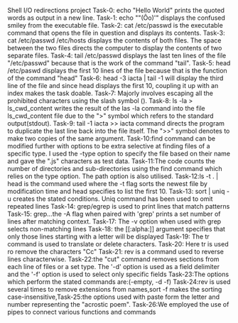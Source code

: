 Shell I/O redirections project
Task-0: echo "Hello World" prints the quoted words as output in a new line.
Task-1: echo "\"(Ôo)'" displays the confused smiley from the executable file.
Task-2: cat /etc/passwd is the executable command that opens the file in question and displays its contents.
Task-3: cat /etc/passwd /etc/hosts displays the contents of both files. The space between the two files directs the computer to display the contents of two separate files.
Task-4: tail /etc/passwd displays the last ten lines of the file "/etc/passwd" because that is the work of the command "tail".
Task-5: head /etc/paswd displays the first 10 lines of the file because that is the function of the command "head"
Task-6: head -3 iacta | tail -1 will display the third line of the file and since head displays the first 10, coupling it up with an index makes the task doable.
Task-7: Majorly involves escaping all the prohibited characters using the slash symbol (\).
Task-8: ls -la > ls_cwd_content writes the result of the las -la command into the file ls_cwd_content file due to the ">" symbol which refers to the standard output(stdout).
Task-9: tail -1 iacta >> iacta command directs the program to duplicate the last line back into the file itself. The ">>" symbol denotes to make two copies of the same argument.
Task-10:find command can be modified further with options to be extra selective at finding files of a specific type. I used the -type option to specify the file based on their name and gave the ".js" characters as test data.
Task-11:The code counts the number of directories and sub-directories using the find command which relies on the type option. The path option is also utilised.
Task-12:ls -t . | head is the command used where the -t flag sorts the newest file by modification time and head specifies to list the first 10.
Task-13: sort | uniq -u creates the stated conditions. Uniq command has been used to omit repeated lines
Task-14: grep/egrep is used to print lines that match patterns
Task-15: grep...the -A flag when paired with 'grep' prints a set number of lines after matching context.
Task-17: The -v option when used with grep selects non-matching lines
Task-18: the [[:alpha:]] argument specifies that only those lines starting with a letter will be displayed
Task-19: The tr command is used to translate or delete characters.
Task-20: Here tr is used ro remove the characters "Cc"
Task-21: rev is a command used to reverse lines characterwise.
Task-22:the "cut" command removes sections from each line of files or a set type. The '-d' option is used as a field delimiter and the '-f' option is used to select only specific fields
Task-23:The options which perform the stated commands are:(-empty, -d -f)
Task-24:rev is used several times to remove extensions from names,sort -f makes the sorting case-insensitive,Task-25:the options used with paste form the letter and number representing the "acrostic poem".
Task-26:We employed the use of pipes to connect various functions and commands 
